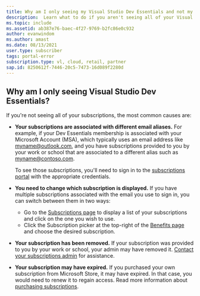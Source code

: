 ```yaml
---
title: Why am I only seeing my Visual Studio Dev Essentials and not my Visual Studio subscription?
description:  Learn what to do if you aren't seeing all of your Visual Studio subscriptions
ms.topic: include
ms.assetid: ab387e76-baec-4f27-9769-b2fc86e0c932
author: evanwindom
ms.author: amast
ms.date: 08/13/2021
user.type: subscriber
tags: portal-error
subscription.type: vl, cloud, retail, partner
sap.id: 8250612f-7446-20c5-7473-16d089f2280d
---
```


## Why am I only seeing Visual Studio Dev Essentials?

If you're not seeing all of your subscriptions, the most common causes are:

- **Your subscriptions are associated with different email aliases.**  For example, if your Dev Essentials membership is associated with your Microsoft Account (MSA), which typically uses an email address like myname@outlook.com, and you have subscriptions provided to you by your work or school that are associated to a different alias such as myname@contoso.com. 

    To see those subscriptions, you'll need to sign in to the [subscriptions portal](https://my.visualstudio.com/subscriptions) with the appropriate credentials.  

- **You need to change which subscription is displayed.** If you have multiple subscriptions associated with the email you use to sign in, you can switch between them in two ways:
    - Go to the [Subscriptions page](https://my.visualstudio.com/subscriptions) to display a list of your subscriptions and click on the one you wish to use. 
    - Click the Subscription picker at the top-right of the [Benefits page](https://my.visualstudio.com/benefits) and choose the desired subscription. 

- **Your subscription has been removed.**  If your subscription was provided to you by your work or school, your admin may have removed it. [Contact your subscriptions admin](https://docs.microsoft.com/visualstudio/subscriptions/contact-my-admin) for assistance.

- **Your subscription may have expired.** If you purchased your own subscription from Microsoft Store, it may have expired. In that case, you would need to renew it to regain access. Read more information about [purchasing subscriptions](https://docs.microsoft.com/visualstudio/subscriptions/buy-activate-retail). 